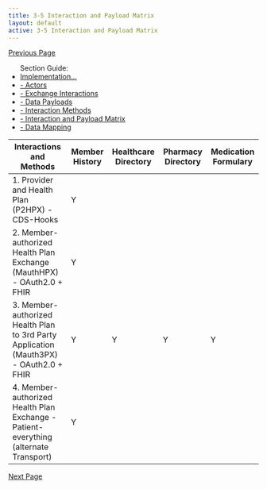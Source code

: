 ```yaml
---
title: 3-5 Interaction and Payload Matrix
layout: default
active: 3-5 Interaction and Payload Matrix
---
```


[Previous Page](3-4_Interaction_Methods.html)

<ul id="markdown-toc">
	Section Guide:
  <li><a href="./3_PDex_Implementation_Actors,_Interactions,_Data_Payloads_and_Methods.html" id="markdown-toc-section3">Implementation...</a></li>
  <li><a href="./3-1_Actors.html" id="markdown-toc-actors">- Actors</a></li>
  <li><a href="./3-2_Exchange_Interactions.html" id="markdown-toc-interactions">- Exchange Interactions</a></li>
	<li><a href="./3-3_Data_Payloads.html" id="markdown-toc-payloads">- Data Payloads</a></li>
	<li><a href="./3-4_Interaction_Methods.html" id="markdown-toc-interactions">- Interaction Methods</a></li>
	<li><a href="./3-5_Interaction_and_Payload_Matrix.html" id="markdown-toc-matrix">- Interaction and Payload Matrix</a></li>
	<li><a href="./3-6_Data_Mapping.html" id="markdown-toc-mapping">- Data Mapping</a></li>
</ul>

| Interactions and Methods                                                               | Member History | Healthcare Directory | Pharmacy Directory | Medication Formulary |
|----------------------------------------------------------------------------------------|----------------|----------------------|--------------------|----------------------|
| 1. Provider and Health Plan (P2HPX) - CDS-Hooks                                        | Y              |                      |                    |                      |
| 2. Member-authorized Health Plan Exchange (MauthHPX) - OAuth2.0 + FHIR                 | Y              |                      |                    |                      |
| 3. Member-authorized Health Plan to 3rd Party Application (Mauth3PX) - OAuth2.0 + FHIR | Y              | Y                    | Y                  | Y                    |
| 4. Member-authorized Health Plan Exchange - Patient-everything (alternate Transport)                 | Y              |                      |                    |                      |




[Next Page](3-6_Data_Mapping.html)